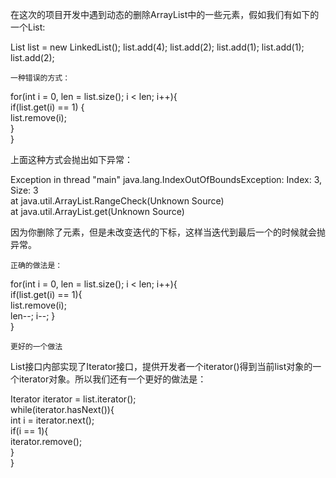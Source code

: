

在这次的项目开发中遇到动态的删除ArrayList中的一些元素，假如我们有如下的一个List:

List<Integer> list = new LinkedList<Integer>();
list.add(4);
list.add(2);
list.add(1);
list.add(1);
list.add(2);

    一种错误的方式：

for(int i = 0, len = list.size(); i < len; i++){  
    if(list.get(i) == 1) {  
       list.remove(i);  
    }  
}

上面这种方式会抛出如下异常：

Exception in thread "main" java.lang.IndexOutOfBoundsException: Index: 3, Size: 3  
    at java.util.ArrayList.RangeCheck(Unknown Source)  
    at java.util.ArrayList.get(Unknown Source)

因为你删除了元素，但是未改变迭代的下标，这样当迭代到最后一个的时候就会抛异常。

    正确的做法是：

for(int i = 0, len = list.size(); i < len; i++){  
    if(list.get(i) == 1){  
       list.remove(i);  
       len--;
       i--;
    }  
}

    更好的一个做法

List接口内部实现了Iterator接口，提供开发者一个iterator()得到当前list对象的一个iterator对象。所以我们还有一个更好的做法是：

Iterator<Integer> iterator = list.iterator();  
while(iterator.hasNext()){  
    int i = iterator.next();  
    if(i == 1){  
        iterator.remove();  
    }  
}


